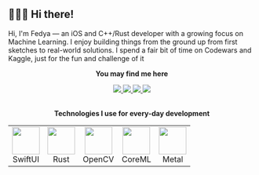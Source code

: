 ## 🏄🏻‍♂️ Hi there!
<p>Hi, I'm Fedya — an iOS and C++/Rust developer with a growing focus on Machine Learning. I enjoy building things from the ground up from first sketches to real-world solutions. I spend a fair bit of time on Codewars and Kaggle, just for the fun and challenge of it</p>

<div align="center">
  <p><b>You may find me here</b></p>
  <a href="www.linkedin.com/in/fskatkov">
    <img src="https://img.shields.io/badge/LinkedIn-0032A0?style=for-the-badge&labelColor=black" />
  </a>
  <a href="https://leetcode.com/u/charming_whaley/">
    <img src="https://img.shields.io/badge/Leetcode-FFA116?style=for-the-badge&labelColor=black" />
  </a>
  <a href="https://www.codewars.com/users/charming_whaley">
    <img src="https://img.shields.io/badge/Codewars-B1361E?style=for-the-badge&labelColor=black" />
  </a>
  <a href="https://www.kaggle.com/fedyakatkov">
    <img src="https://img.shields.io/badge/Kaggle-20BEFF?style=for-the-badge&labelColor=black&logoColor=20BEFF" />
  </a>
</div>

<br />

<p align="center"><b>Technologies I use for every-day development</b></p>
<table align="center">
  <tr>
    <td align="center">
      <img src="https://developer.apple.com/assets/elements/icons/swiftui/swiftui-96x96_2x.png" width="56px"><br/>SwiftUI
    </td>
    <td align="center">
      <img src="https://cdn.simpleicons.org/rust/FAA918" width="56px"><br/>Rust
    </td>
    <td align="center">
      <img src="https://cdn.simpleicons.org/opencv/5C3EE8" width="56px"><br />OpenCV
    </td>
    <td align="center">
      <img src="https://developer.apple.com/assets/elements/icons/core-ml/core-ml-128x128_2x.png" width="56px"><br/>CoreML
    </td>
    <td align="center">
      <img src="https://developer.apple.com/assets/elements/icons/metal/metal-96x96_2x.png" width="56px"><br/>Metal
    </td>
  </tr>
</table>
